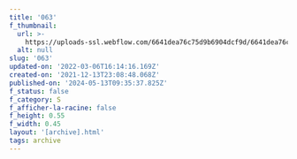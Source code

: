 ```yaml
---
title: '063'
f_thumbnail:
  url: >-
    https://uploads-ssl.webflow.com/6641dea76c75d9b6904dcf9d/6641dea76c75d9b6904dd210_063.jpg
  alt: null
slug: '063'
updated-on: '2022-03-06T16:14:16.169Z'
created-on: '2021-12-13T23:08:48.068Z'
published-on: '2024-05-13T09:35:37.825Z'
f_status: false
f_category: S
f_afficher-la-racine: false
f_height: 0.55
f_width: 0.45
layout: '[archive].html'
tags: archive
---
```



